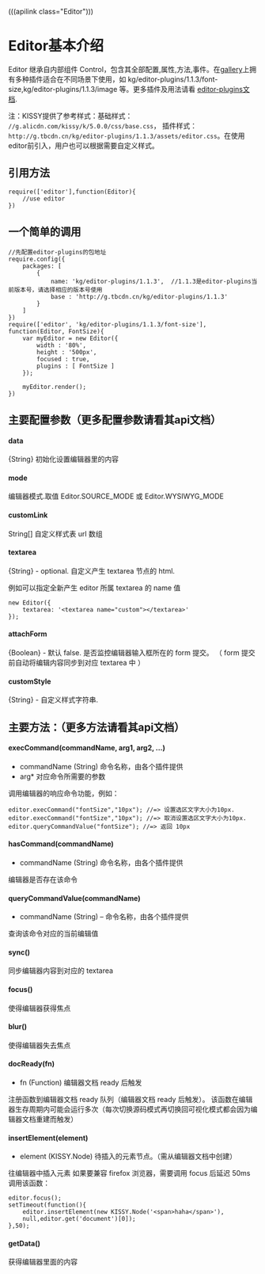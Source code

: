 (((apilink class="Editor")))
# Editor基本介绍

Editor 继承自内部组件 Control，包含其全部配置,属性,方法,事件。在[gallery](http://gallery.kissyui.com/)上拥有多种插件适合在不同场景下使用，如 kg/editor-plugins/1.1.3/font-size,kg/editor-plugins/1.1.3/image 等。更多插件及用法请看 [editor-plugins文档](http://gallery.kissyui.com/editor-plugins/doc/guide/index.html).

注：KISSY提供了参考样式：基础样式： `//g.alicdn.com/kissy/k/5.0.0/css/base.css`，
插件样式：`http://g.tbcdn.cn/kg/editor-plugins/1.1.3/assets/editor.css`。在使用editor前引入，用户也可以根据需要自定义样式。

## 引用方法

	require(['editor'],function(Editor){
		//use editor
	})

## 一个简单的调用

	//先配置editor-plugins的包地址
	require.config({
        packages: [
            {
                name: 'kg/editor-plugins/1.1.3',  //1.1.3是editor-plugins当前版本号，请选择相应的版本号使用
                base : 'http://g.tbcdn.cn/kg/editor-plugins/1.1.3'
            }
        ]
    })
	require(['editor', 'kg/editor-plugins/1.1.3/font-size'], function(Editor, FontSize){
		var myEditor = new Editor({
			width : '80%',
			height : '500px',
			focused : true,
			plugins : [ FontSize ]
		});

		myEditor.render();
	})

## 主要配置参数（更多配置参数请看其api文档）

#### data 
{String} 初始化设置编辑器里的内容

#### mode

编辑器模式.取值 Editor.SOURCE_MODE 或 Editor.WYSIWYG_MODE

#### customLink 

String[] 自定义样式表 url 数组

#### textarea

{String} - optional. 自定义产生 textarea 节点的 html.

例如可以指定全新产生 editor 所属 textarea 的 name 值

	new Editor({
	    textarea: '<textarea name="custom"></textarea>'
	});

#### attachForm

{Boolean} - 默认 false. 是否监控编辑器输入框所在的 form 提交。 （ form 提交前自动将编辑内容同步到对应 textarea 中 ）

#### customStyle

{String} - 自定义样式字符串.

## 主要方法：（更多方法请看其api文档）

#### execCommand(commandName, arg1, arg2, ...)

- commandName (String) 命令名称，由各个插件提供
- arg* 对应命令所需要的参数

调用编辑器的响应命令功能，例如：

	editor.execCommand("fontSize","10px"); //=> 设置选区文字大小为10px.
	editor.execCommand("fontSize","10px"); //=> 取消设置选区文字大小为10px.
	editor.queryCommandValue("fontSize"); //=> 返回 10px

#### hasCommand(commandName)

- commandName (String) 命令名称，由各个插件提供

编辑器是否存在该命令

#### queryCommandValue(commandName)

- commandName (String) – 命令名称，由各个插件提供

查询该命令对应的当前编辑值

#### sync()

同步编辑器内容到对应的 textarea

#### focus()

使得编辑器获得焦点

#### blur()

使得编辑器失去焦点

#### docReady(fn)

- fn (Function) 编辑器文档 ready 后触发

注册函数到编辑器文档 ready 队列（编辑器文档 ready 后触发）。
该函数在编辑器生存周期内可能会运行多次（每次切换源码模式再切换回可视化模式都会因为编辑器文档重建而触发）

#### insertElement(element)

- element (KISSY.Node) 待插入的元素节点。（需从编辑器文档中创建）

往编辑器中插入元素
如果要兼容 firefox 浏览器，需要调用 focus 后延迟 50ms 调用该函数：

	editor.focus();
	setTimeout(function(){
	    editor.insertElement(new KISSY.Node('<span>haha</span>'),
	    null,editor.get('document')[0]);
	},50);

#### getData()

获得编辑器里面的内容